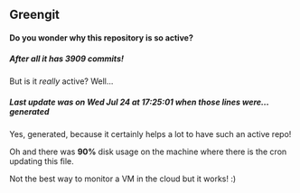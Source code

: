 ## Greengit

#### Do you wonder why this repository is so active?

##### After all it has 3909 commits!

But is it *really* active? Well...

##### Last update was on Wed Jul 24 at 17:25:01 when those lines were... generated

Yes, generated, because it certainly helps a lot to have such an active repo!

Oh and there was **90%** disk usage on the machine
where there is the cron updating this file.

Not the best way to monitor a VM in the cloud but it works! :)
